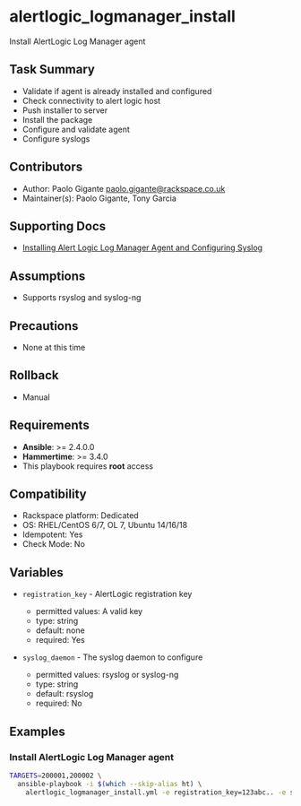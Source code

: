 # alertlogic_logmanager_install

Install AlertLogic Log Manager agent

## Task Summary
  - Validate if agent is already installed and configured
  - Check connectivity to alert logic host
  - Push installer to server
  - Install the package
  - Configure and validate agent
  - Configure syslogs

## Contributors
  - Author:          Paolo Gigante <paolo.gigante@rackspace.co.uk>
  - Maintainer(s):   Paolo Gigante, Tony Garcia

## Supporting Docs
  - [Installing Alert Logic Log Manager Agent and Configuring Syslog](https://one.rackspace.com/display/ESS/Installing+Alert+Logic+Log+Manager+Agent+and+Configuring+Syslog)

## Assumptions
  - Supports rsyslog and syslog-ng

## Precautions
  - None at this time

## Rollback
  - Manual

## Requirements
  - **Ansible**: >= 2.4.0.0
  - **Hammertime**: >= 3.4.0
  - This playbook requires **root** access

## Compatibility
  - Rackspace platform: Dedicated
  - OS: RHEL/CentOS 6/7, OL 7, Ubuntu 14/16/18
  - Idempotent: Yes
  - Check Mode: No

## Variables
  - `registration_key` - AlertLogic registration key
    - permitted values: A valid key
    - type: string
    - default: none
    - required: Yes

  - `syslog_daemon` - The syslog daemon to configure
    - permitted values: rsyslog or syslog-ng
    - type: string
    - default: rsyslog
    - required: No

## Examples

### Install AlertLogic Log Manager agent

  ```bash
  TARGETS=200001,200002 \
    ansible-playbook -i $(which --skip-alias ht) \
      alertlogic_logmanager_install.yml -e registration_key=123abc.. -e syslog_daemon=syslog-ng
```
